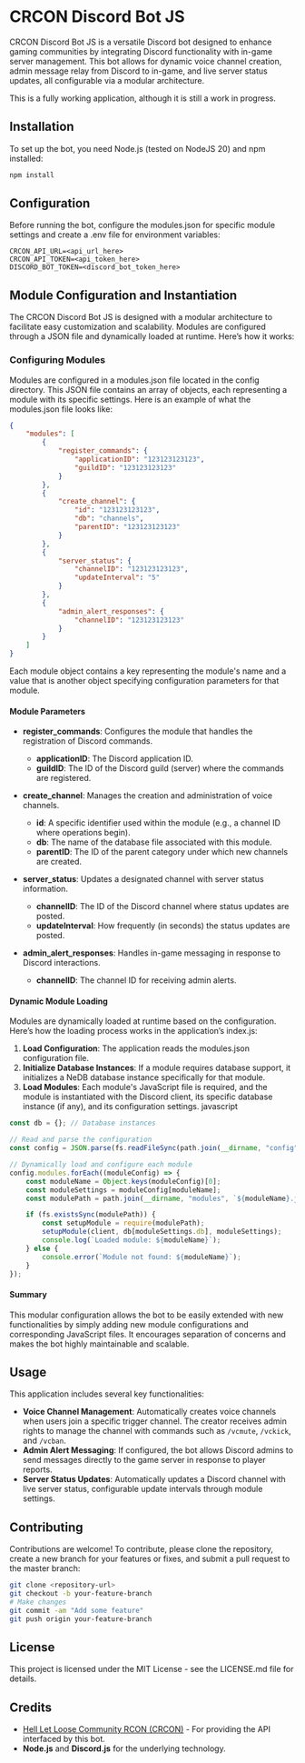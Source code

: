 # CRCON Discord Bot JS

CRCON Discord Bot JS is a versatile Discord bot designed to enhance gaming communities by integrating Discord functionality with in-game server management. This bot allows for dynamic voice channel creation, admin message relay from Discord to in-game, and live server status updates, all configurable via a modular architecture.

This is a fully working application, although it is still a work in progress.

## Installation

To set up the bot, you need Node.js (tested on NodeJS 20) and npm installed:

```bash
npm install
```

## Configuration

Before running the bot, configure the modules.json for specific module settings and create a .env file for environment variables:

```
CRCON_API_URL=<api_url_here>
CRCON_API_TOKEN=<api_token_here>
DISCORD_BOT_TOKEN=<discord_bot_token_here>
```

## Module Configuration and Instantiation

The CRCON Discord Bot JS is designed with a modular architecture to facilitate easy customization and scalability. Modules are configured through a JSON file and dynamically loaded at runtime. Here’s how it works:

### Configuring Modules

Modules are configured in a modules.json file located in the config directory. This JSON file contains an array of objects, each representing a module with its specific settings. Here is an example of what the modules.json file looks like:

```json
{
    "modules": [
        {
            "register_commands": {
                "applicationID": "123123123123",
                "guildID": "123123123123"
            }
        },
        {
            "create_channel": {
                "id": "123123123123",
                "db": "channels",
                "parentID": "123123123123"
            }
        },
        {
            "server_status": {
                "channelID": "123123123123",
                "updateInterval": "5"
            }
        },
        {
            "admin_alert_responses": {
                "channelID": "123123123123"
            }
        }
    ]
}

```

Each module object contains a key representing the module's name and a value that is another object specifying configuration parameters for that module.

#### Module Parameters

- **register_commands**: Configures the module that handles the registration of Discord commands.
  - **applicationID**: The Discord application ID.
  - **guildID**: The ID of the Discord guild (server) where the commands are registered.

- **create_channel**: Manages the creation and administration of voice channels.
  - **id**: A specific identifier used within the module (e.g., a channel ID where operations begin).
  - **db**: The name of the database file associated with this module.
  - **parentID**: The ID of the parent category under which new channels are created.

- **server_status**: Updates a designated channel with server status information.
  - **channelID**: The ID of the Discord channel where status updates are posted.
  - **updateInterval**: How frequently (in seconds) the status updates are posted.

- **admin_alert_responses**: Handles in-game messaging in response to Discord interactions.
  - **channelID**: The channel ID for receiving admin alerts.

#### Dynamic Module Loading

Modules are dynamically loaded at runtime based on the configuration. Here’s how the loading process works in the application’s index.js:

1. **Load Configuration**: The application reads the modules.json configuration file.
2. **Initialize Database Instances**: If a module requires database support, it initializes a NeDB database instance specifically for that module.
3. **Load Modules**: Each module's JavaScript file is required, and the module is instantiated with the Discord client, its specific database instance (if any), and its configuration settings.
javascript

```js
const db = {}; // Database instances

// Read and parse the configuration
const config = JSON.parse(fs.readFileSync(path.join(__dirname, "config", "modules.json"), "utf8"));

// Dynamically load and configure each module
config.modules.forEach((moduleConfig) => {
    const moduleName = Object.keys(moduleConfig)[0];
    const moduleSettings = moduleConfig[moduleName];
    const modulePath = path.join(__dirname, "modules", `${moduleName}.js`);

    if (fs.existsSync(modulePath)) {
        const setupModule = require(modulePath);
        setupModule(client, db[moduleSettings.db], moduleSettings);
        console.log(`Loaded module: ${moduleName}`);
    } else {
        console.error(`Module not found: ${moduleName}`);
    }
});

```

#### Summary

This modular configuration allows the bot to be easily extended with new functionalities by simply adding new module configurations and corresponding JavaScript files. It encourages separation of concerns and makes the bot highly maintainable and scalable.

## Usage

This application includes several key functionalities:

- **Voice Channel Management**: Automatically creates voice channels when users join a specific trigger channel. The creator receives admin rights to manage the channel with commands such as `/vcmute`, `/vckick`, and `/vcban`.
- **Admin Alert Messaging**: If configured, the bot allows Discord admins to send messages directly to the game server in response to player reports.
- **Server Status Updates**: Automatically updates a Discord channel with live server status, configurable update intervals through module settings.

## Contributing

Contributions are welcome! To contribute, please clone the repository, create a new branch for your features or fixes, and submit a pull request to the master branch:

```bash
git clone <repository-url>
git checkout -b your-feature-branch
# Make changes
git commit -am "Add some feature"
git push origin your-feature-branch

```

## License

This project is licensed under the MIT License - see the LICENSE.md file for details.

## Credits

- [Hell Let Loose Community RCON (CRCON)](https://github.com/MarechJ/hll_rcon_tool) - For providing the API interfaced by this bot.
- **Node.js** and **Discord.js** for the underlying technology.